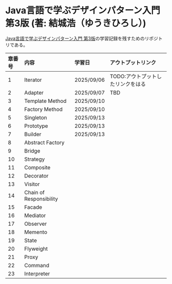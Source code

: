 # Java言語で学ぶデザインパターン入門 第3版 (著: 結城浩（ゆうきひろし）)

[Java言語で学ぶデザインパターン入門 第3版](https://www.hyuki.com/dp/)の学習記録を残すためのリポジトリである。

|章番号|内容|学習日|アウトプットリンク|
| :---| :--- | :--- | :--- |
|1| Iterator | 2025/09/06 | TODO:アウトプットしたリンクをはる |
|2| Adapter | 2025/09/07 | TBD |
|3| Template Method | 2025/09/10 | |
|4| Factory Method | 2025/09/10 | |
|5| Singleton  | 2025/09/13  | |
|6| Prototype | 2025/09/13 | |
|7| Builder | 2025/09/13 | |
|8| Abstract Factory |  | |
|9|Bridge|||
|10|Strategy|||
|11|Composite|||
|12|Decorator|||
|13|Visitor|||
|14|Chain of Responsibility|||
|15|Facade|||
|16|Mediator|||
|17|Observer|||
|18|Memento|||
|19|State|||
|20|Flyweight|||
|21|Proxy|||
|22|Command|||
|23|Interpreter|||
